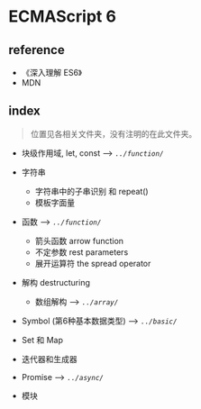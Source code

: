 # ECMAScript 6

## reference
- 《深入理解 ES6》
- MDN

## index

> 位置见各相关文件夹，没有注明的在此文件夹。

- 块级作用域, let, const --> _`../function/`_
- 字符串
    - 字符串中的子串识别 和 repeat()
    - 模板字面量
- 函数 --> _`../function/`_
    - 箭头函数 arrow function
    - 不定参数 rest parameters
    - 展开运算符 the spread operator

- 解构 destructuring
    - 数组解构 --> _`../array/`_

- Symbol (第6种基本数据类型) --> _`../basic/`_
- Set 和 Map
- 迭代器和生成器

- Promise --> _`../async/`_
- 模块